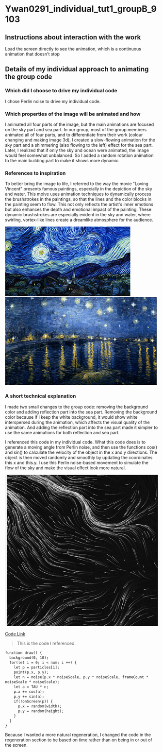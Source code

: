 # Ywan0291_individual_tut1_groupB_9103
## Instructions about interaction with the work

Load the screen directly to see the animation, which is a continuous animation that doesn't stop

## Details of my individual approach to animating the group code
### Which did I choose to drive my individual code

I chose Perlin noise to drive my individual code.

### Which properties of the image will be animated and how

I animated all four parts of the image, but the main animations are focused on the sky part and sea part. 
In our group, most of the group members animated all of four parts, and to differentiate from their work (colour changing and making image 3d), 
I created a slow-flowing animation for the sky part and a shimmering (also flowing to the left) effect for the sea part. 
Later, I realized that if only the sky and ocean were animated, the image would feel somewhat unbalanced.
So I added a random rotation animation to the main building part to make it shows more dynamic.

### References to inspiration

To better bring the image to life, I referred to the way the movie "Loving Vincent" presents famous paintings, especially in the depiction of the sky and water. 
This moive uses animation techniques to dynamically process the brushstrokes in the paintings, so that the lines and the color blocks in the painting seem to flow.
This not only reflects the artist's inner emotions but also enhances the depth and emotional impact of the painting. 
These dynamic brushstrokes are especially evident in the sky and water, where swirling, vortex-like lines create a dreamlike atmosphere for the audience.

![An image of Starry Night](readmeImage/Van_Gogh_-_Starry_Night.gif)  ![An image of Star Trail](readmeImage/Van_Gogh_-_Sea.gif)

### A short technical explanation

I made two small changes to the group code: removing the background color and adding reflection part into the sea part. 
Removing the background color because if I keep the white background, it would show white interspersed during the animation, which affects the visual quality of the animation. 
And adding the reflection part into the sea part made it simpler to use the same animations for both reflection and sea part.

I referenced this code in my individual code.
What this code does is to generate a moving angle from Perlin noise, and then use the functions cos() and sin() to calculate the velocity of the object in the x and y directions. 
The object is then moved randomly and smoothly by updating the coordinates this.x and this.y. 
I use this Perlin noise-based movement to simulate the flow of the sky and make the visual effect look more natural.

![An image of Perlin Noise Flow](readmeImage/Perlin_Noise_Flow.jpg)

[Code Link](https://editor.p5js.org/BarneyCodes/sketches/2eES4fBEL)

> This is the code I referenced.
```
function draw() {
  background(0, 10);
  for(let i = 0; i < num; i ++) {
    let p = particles[i];
    point(p.x, p.y);
    let n = noise(p.x * noiseScale, p.y * noiseScale, frameCount * noiseScale * noiseScale);
    let a = TAU * n;
    p.x += cos(a);
    p.y += sin(a);
    if(!onScreen(p)) {
      p.x = random(width);
      p.y = random(height);
    }
  }
}
```
Because I wanted a more natural regeneration, I changed the code in the regeneration section to be based on time rather than on being in or out of the screen.



